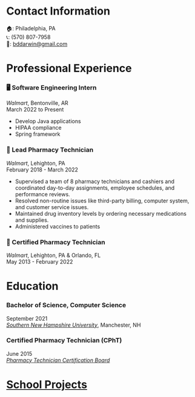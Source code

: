 # Contact Information
:house:: Philadelphia, PA   
📞: (570) 807-7958  
:email:: bddarwin@gmail.com

# Professional Experience
### 🖥️ Software Engineering Intern
*Walmart*, Bentonville, AR  
March 2022 to Present
- Develop Java applications
- HIPAA compliance
- Spring framework

### :pill: Lead Pharmacy Technician
*Walmart*, Lehighton, PA  
February 2018 - March 2022
- Supervised a team of 8 pharmacy technicians and cashiers and coordinated day-to-day assignments, employee schedules, and performance reviews. 
- Resolved non-routine issues like third-party billing, computer system, and customer service issues.
- Maintained drug inventory levels by ordering necessary medications and supplies.
- Administered vaccines to patients

### :pill: Certified Pharmacy Technician
*Walmart*, Lehighton, PA & Orlando, FL  
May 2013 - February 2022

# Education
### Bachelor of Science, Computer Science
September 2021  
*[Southern New Hampshire University](https://www.snhu.edu/)*, Manchester, NH  

### Certified Pharmacy Technician (CPhT)
June 2015   
*[Pharmacy Technician Certification Board](https://www.ptcb.org/)*

# [School Projects](/snhu)

